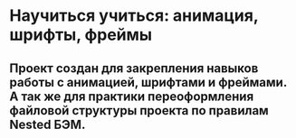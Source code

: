 # Научиться учиться: анимация, шрифты, фреймы

## Проект создан для закрепления навыков работы с анимацией, шрифтами и фреймами. А так же для практики переоформления файловой структуры проекта по правилам Nested БЭМ.
